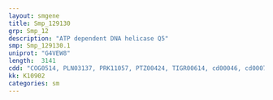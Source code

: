 ```yaml
---
layout: smgene
title: Smp_129130
grp: Smp_12
description: "ATP dependent DNA helicase Q5"
smp: Smp_129130.1
uniprot: "G4VEW8"
length:  3141
cdd: "COG0514, PLN03137, PRK11057, PTZ00424, TIGR00614, cd00046, cd00079, cl21455, pfam00270, pfam00271, smart00487, smart00490"
kk: K10902
categories: sm
---
```

